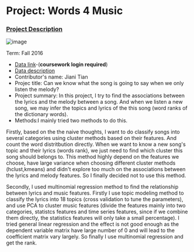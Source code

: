 # Project: Words 4 Music

### [Project Description](doc/project4_desc.md)

![image](http://cdn.newsapi.com.au/image/v1/f7131c018870330120dbe4b73bb7695c?width=650)

Term: Fall 2016

+ [Data link](https://courseworks2.columbia.edu/courses/11849/files/folder/Project_Files?preview=763391)-(**coursework login required**)
+ [Data description](doc/readme.html)
+ Contributor's name: Jiani Tian
+ Projec title: Can we know what the song is going to say when we only listen the melody?
+ Project summary: In this project, I try to find the associations between the lyrics and the melody between a song. And when we listen a new song, we may infer the topics and lyrics of the this song (word ranks of the dictionary words).
+ Methods:I mainly tried two methods to do this.

Firstly, based on the the naive thoughts, I want to do classify songs into several categories using cluster methods based on their features. And count the word distritbution directly. When we want to know a new song's topic and their lyrics (words rank), we just need to find which cluster this song should belongs to. This method highly depend on the features we choose, have large variance when choosing different cluster methods (hclust,kmeans) and didn't explore too much on the associations between the lyrics and melody features. So I finally decided not to use this method.

Secondly, I used multinomial regression method to find the relationship between lyrics and music features. Firstly I use topic modeling method to classify the lyrics into 18 topics (cross validation to tune the parameters), and use PCA to cluster music features (divide the features mainly into two categories, statistcs features and time series features, since if we combine them directly, the statistics features will only take a small percentage). I tried general linear regression and the effect is not good enough as the dependent variable matrix have large number of 0 and will lead to the coefficient matrix vary largely. So finally I use multinomial regression and get the rank.
	
